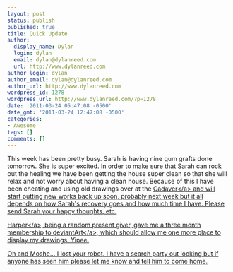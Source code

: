 ```yaml
---
layout: post
status: publish
published: true
title: Quick Update
author:
  display_name: Dylan
  login: dylan
  email: dylan@dylanreed.com
  url: http://www.dylanreed.com
author_login: dylan
author_email: dylan@dylanreed.com
author_url: http://www.dylanreed.com
wordpress_id: 1278
wordpress_url: http://www.dylanreed.com/?p=1278
date: '2011-03-24 05:47:08 -0500'
date_gmt: '2011-03-24 12:47:08 -0500'
categories:
- Awesome
tags: []
comments: []
---
```

<p>This week has been pretty busy. Sarah is having nine gum grafts done tomorrow. She is super excited. In order to make sure that Sarah can rock out the healing we have been getting the house super clean so that she will relax and not worry about having a clean house. Because of this I have been cheating and using old drawings over at the <a href="http:&#47;&#47;fancycadaver.cm">Cadaver<&#47;a> and will start putting new works back up soon, probably next week but it all depends on how Sarah's recovery goes and how much time I have. Please send Sarah your happy thoughts, etc.</p>
<p><a href="http:&#47;&#47;nata2.org">Harper<&#47;a>, being a random present giver, gave me a three month membership to <a href="http:&#47;&#47;fancycadaver.deviantart.com">deviantArt<&#47;a>, which should allow me one more place to display my drawings. Yipee.</p>
<p>Oh and Moshe... I lost your robot. I have a search party out looking but if anyone has seen him please let me know and tell him to come home.</p>
